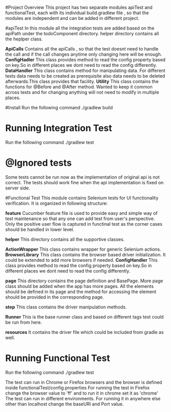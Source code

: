
#Project Overview
This project has two separate modules apiTest and functionalTest, each with its individual build.gradlew file , so that
the modules are independent and can be added in different project.

#apiTest
In this module all the integration tests are added based on the apiPath under the todoComponent directory.
helper directory contains all the heplper class.

**ApiCalls** 
Contains all the apiCalls , so that the test doesnt need to handle the call and if the call changes anytime 
only changing here will be enough.
**ConfigHadler**
This class provides method to read the config property based on key.So in different places we dont need to 
read the config differently.
**DataHandler**
This class contains method for manipulating data. For different tests data needs to be created as prerequisite also data
needs to be deleted afterwards.This class provides that facility.
**Utility**
This class contains the functions for @Before and @After method. Wanted to keep it common across tests and for
changing anything will not need to modify in multiple places.

#Install 
Run the following command
./gradlew build

# Running Integration Test
Run the following command
./gradlew test

# @Ignored tests
Some tests cannot be run now as the implementation of original api is not correct. The tests should work fine when
the api implementation is fixed on server side.




#Functional Test
This module contains Selenium tests for UI functionality verification.
It is organized in following structure:

**feature**
Cucumber feature file is used to provide easy and simple way of test maintenance so that any one can add test from 
user's perspective. Only the positive user flow is captured in functinal test as the corner cases should be handled
in lower level.

**helper**
This directory contains all the supportive classes.

**ActionWrapper**
This class contains wrapper for generic Selenium actions. 
**BrowserLibrary**
This class contains the browser based driver initialization. It could be extended to add more browsers if needed.
**ConfigHandler**
This class provides method to read the config property based on key.So in different places we dont need to 
read the config differently.

**page**
This directory contains the page definition and BasePage. More page class should be added when the app has more pages.
All the elements should be defined in its page and the method for accessing the element should be provided in the 
corresponding page.

**step**
This class contains the driver manipulation methods.

**Runner**
This is the base runner class and based on different tags test could be run from here.

**resources**
It contains the driver file which could be included from gradle as well.


# Running Functional Test
Run the following command
./gradlew test


The test can run in Chrome or Firefox browsers and the browser is defined inside functionalTest/config.properties
For running the test in Firefox change the browser value to 'ff' and to run it in chrome set it as 'chrome' 
The test can run in different environments.
For running it in anywhere else other than localhost change the baseURI and Port value.

